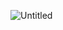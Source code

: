 ![Untitled](https://user-images.githubusercontent.com/102038261/199266019-07c01285-ff4b-4b3d-8999-b6edf9917756.png)
